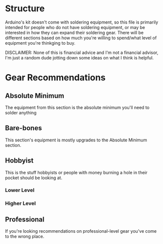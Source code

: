# Structure

Arduino's kit doesn't come with soldering equipment, so this file is primarily intended for people who do not have soldering equipment, or may be interested in how they can expand their soldering gear. There will be different sections based on how much you're willing to spend/what level of equipment you're thinkging to buy.

DISCLAIMER: None of this is financial advice and I'm not a financial advisor, I'm just a random dude jotting down some ideas on what I think is helpful.

# Gear Recommendations

## Absolute Minimum

The equipment from this section is the absolute minimum you'll need to solder anything

## Bare-bones

This section's equipment is mostly upgrades to the Absolute Minimum section.

## Hobbyist

This is the stuff hobbyists or people with money burning a hole in their pocket should be looking at.

### Lower Level


### Higher Level

## Professional

If you're looking recommendations on professional-level gear you've come to the wrong place.

